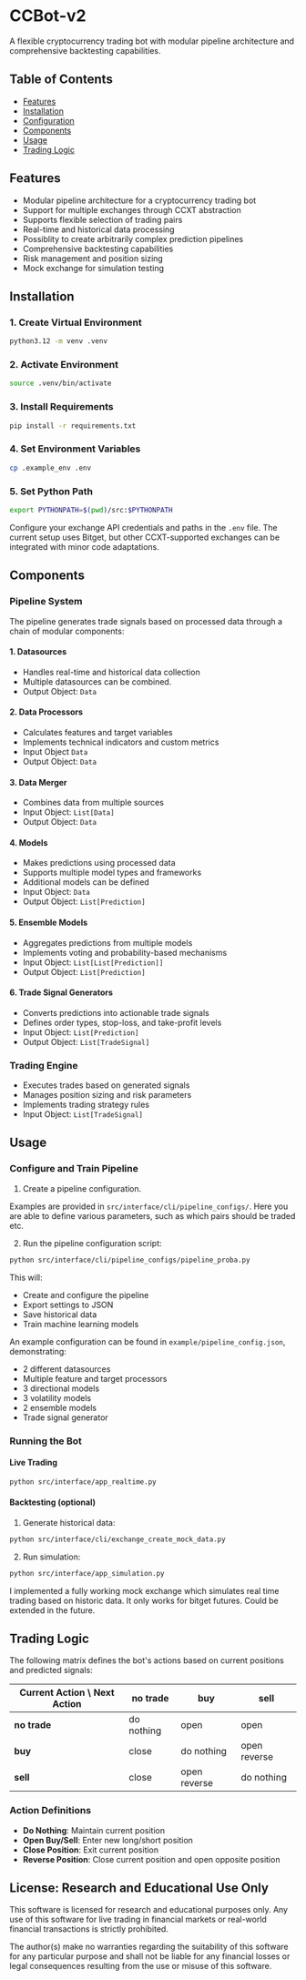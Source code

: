 # CCBot-v2

A flexible cryptocurrency trading bot with modular pipeline architecture and comprehensive backtesting capabilities.

## Table of Contents
- [Features](#features)
- [Installation](#installation)
- [Configuration](#configuration)
- [Components](#components)
- [Usage](#usage)
- [Trading Logic](#trading-logic)

## Features
- Modular pipeline architecture for a cryptocurrency trading bot
- Support for multiple exchanges through CCXT abstraction
- Supports flexible selection of trading pairs
- Real-time and historical data processing
- Possiblity to create arbitrarily complex prediction pipelines
- Comprehensive backtesting capabilities
- Risk management and position sizing
- Mock exchange for simulation testing

## Installation

### 1. Create Virtual Environment
```bash
python3.12 -m venv .venv
```

### 2. Activate Environment
```bash
source .venv/bin/activate
```

### 3. Install Requirements
```bash
pip install -r requirements.txt
```

### 4. Set Environment Variables
```bash
cp .example_env .env
```

### 5. Set Python Path
```bash
export PYTHONPATH=$(pwd)/src:$PYTHONPATH 
```
Configure your exchange API credentials and paths in the `.env` file. The current setup uses Bitget, but other CCXT-supported exchanges can be integrated with minor code adaptations.

## Components

### Pipeline System
The pipeline generates trade signals based on processed data through a chain of modular components:

#### 1. Datasources
- Handles real-time and historical data collection
- Multiple datasources can be combined. 
- Output Object: `Data`

#### 2. Data Processors
- Calculates features and target variables
- Implements technical indicators and custom metrics
- Input Object `Data`
- Output Object: `Data`

#### 3. Data Merger
- Combines data from multiple sources
- Input Object: `List[Data]`
- Output Object: `Data`

#### 4. Models
- Makes predictions using processed data
- Supports multiple model types and frameworks
- Additional models can be defined
- Input Object: `Data`
- Output Object: `List[Prediction]`

#### 5. Ensemble Models
- Aggregates predictions from multiple models
- Implements voting and probability-based mechanisms
- Input Object: `List[List[Prediction]]`
- Output Object: `List[Prediction]`

#### 6. Trade Signal Generators
- Converts predictions into actionable trade signals
- Defines order types, stop-loss, and take-profit levels
- Input Object: `List[Prediction]`
- Output Object: `List[TradeSignal]`

### Trading Engine
- Executes trades based on generated signals
- Manages position sizing and risk parameters
- Implements trading strategy rules
- Input Object: `List[TradeSignal]`


## Usage

### Configure and Train Pipeline

1. Create a pipeline configuration.

Examples are provided in `src/interface/cli/pipeline_configs/`.
Here you are able to define various parameters, such as which  pairs should be traded etc. 

2. Run the pipeline configuration script:
```bash
python src/interface/cli/pipeline_configs/pipeline_proba.py
```

This will:
- Create and configure the pipeline
- Export settings to JSON
- Save historical data
- Train machine learning models

An example configuration can be found in `example/pipeline_config.json`, demonstrating:
- 2 different datasources
- Multiple feature and target processors
- 3 directional models
- 3 volatility models
- 2 ensemble models
- Trade signal generator

### Running the Bot

#### Live Trading
```bash
python src/interface/app_realtime.py
```

#### Backtesting (optional)

1. Generate historical data:
```bash
python src/interface/cli/exchange_create_mock_data.py
```

2. Run simulation:
```bash
python src/interface/app_simulation.py
```

I implemented a fully working mock exchange which simulates real time trading based on historic data. It only works for bitget futures. Could be extended in the future.

## Trading Logic

The following matrix defines the bot's actions based on current positions and predicted signals:


| **Current Action \ Next Action** | **no trade**     | **buy**          | **sell**         |
|----------------------------------|------------------|------------------|------------------|
| **no trade**                     | do nothing       | open             | open             |
| **buy**                          | close            | do nothing       | open reverse     |
| **sell**                         | close            | open reverse     | do nothing       |


### Action Definitions
- **Do Nothing**: Maintain current position
- **Open Buy/Sell**: Enter new long/short position
- **Close Position**: Exit current position
- **Reverse Position**: Close current position and open opposite position


## License: Research and Educational Use Only

This software is licensed for research and educational purposes only. Any use of this software for live trading in financial markets or real-world financial transactions is strictly prohibited.

The author(s) make no warranties regarding the suitability of this software for any particular purpose and shall not be liable for any financial losses or legal consequences resulting from the use or misuse of this software. 